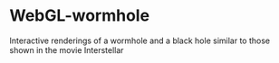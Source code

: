 WebGL-wormhole
==============

Interactive renderings of a wormhole and a black hole similar to those shown in the movie Interstellar

